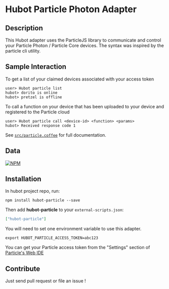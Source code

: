 # Hubot Particle Photon Adapter

## Description

This Hubot adapter uses the ParticleJS library to communicate and control your Particle Photon / Particle Core devices.
The syntax was inspired by the particle cli utility.

## Sample Interaction

To get a list of your claimed devices associated with your access token
```
user> Hubot particle list
hubot> dorito is online
hubot> pretzel is offline
```

To call a function on your device that has been uploaded to your device and registered to the Particle cloud
```
user> Hubot particle call <device-id> <function> <params>
hubot> Received response code 1
```

See [`src/particle.coffee`](src/particle.coffee) for full documentation.

## Data
[![NPM](https://nodei.co/npm/hubot-particle.png?downloads=true&stars=true)](https://nodei.co/npm/hubot-particle.png?downloads=true&stars=true)

## Installation

In hubot project repo, run:

`npm install hubot-particle --save`

Then add **hubot-particle** to your `external-scripts.json`:

```json
["hubot-particle"]
```
You will need to set one environment variable to use this adapter.

```
export HUBOT_PARTICLE_ACCESS_TOKEN=abc123
```
You can get your Particle access token from the "Settings" section of [Particle's Web IDE](https://build.particle.io/build/new)


## Contribute

Just send pull request or file an issue !

